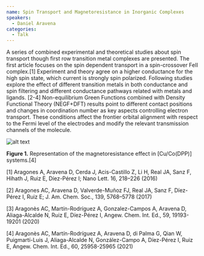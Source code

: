 ```yaml
---
name: Spin Transport and Magnetoresistance in Inorganic Complexes
speakers:
  - Daniel Aravena
categories:
  - Talk
---
```

A series of combined experimental and theoretical studies about spin transport though first row transition metal complexes are presented. The first article focuses on the spin dependent transport in a spin-crossover FeII complex.[1] Experiment and theory agree on a higher conductance for the high spin state, which current is strongly spin polarized. Following studies explore the effect of different transition metals in both conductance and spin filtering and different conductance pathways related with metals and ligands. [2-4] Non-equilibrium Green Functions combined with Density Functional Theory (NEGF+DFT) results point to different contact positions and changes in coordination number as key aspects controlling electron transport. These conditions affect the frontier orbital alignment with respect to the Fermi level of the electrodes and modify the relevant transmission channels of the molecule.

![alt text](../../assets/speakers_figures/danielAravena.png)

**Figure 1.** Representation of the magnetoresistance effect in [Cu/Co(DPP)] systems.[4]

[1] Aragones A, Aravena D, Cerda J, Acis-Castillo Z, Li H, Real JA, Sanz F, Hihath J, Ruiz E, Díez-Pérez I; Nano Lett. 16, 218–226 (2016)

[2] Aragones AC, Aravena D, Valverde-Muñoz FJ, Real JA, Sanz F, Díez-Pérez I, Ruiz E; J. Am. Chem. Soc., 139, 5768–5778 (2017)

[3] Aragonès AC, Martín-Rodríguez A, Gonzalez-Campos A, Aravena D, Aliaga-Alcalde N, Ruiz E, Díez-Pérez I, Angew. Chem. Int. Ed., 59, 19193-19201 (2020) 

[4] Aragonès AC, Martín-Rodríguez A, Aravena D, di Palma G, Qian W, Puigmartí-Luis J, Aliaga-Alcalde N, González-Campo A, Díez-Pérez I, Ruiz E, Angew. Chem. Int. Ed., 60, 25958-25965 (2021)
